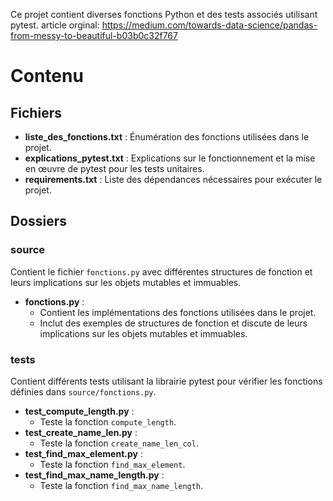 Ce projet contient diverses fonctions Python et des tests associés utilisant pytest.
article orginal: https://medium.com/towards-data-science/pandas-from-messy-to-beautiful-b03b0c32f767


# Contenu

## Fichiers

- **liste_des_fonctions.txt** : Énumération des fonctions utilisées dans le projet.
- **explications_pytest.txt** : Explications sur le fonctionnement et la mise en œuvre de pytest pour les tests unitaires.
- **requirements.txt** : Liste des dépendances nécessaires pour exécuter le projet. 

## Dossiers

### source
Contient le fichier `fonctions.py` avec différentes structures de fonction et leurs implications sur les objets mutables et immuables.

- **fonctions.py** : 
  - Contient les implémentations des fonctions utilisées dans le projet.
  - Inclut des exemples de structures de fonction et discute de leurs implications sur les objets mutables et immuables.

### tests
Contient différents tests utilisant la librairie pytest pour vérifier les fonctions définies dans `source/fonctions.py`.

- **test_compute_length.py** : 
  - Teste la fonction `compute_length`.
- **test_create_name_len.py** : 
  - Teste la fonction `create_name_len_col`.
- **test_find_max_element.py** : 
  - Teste la fonction `find_max_element`.
- **test_find_max_name_length.py** : 
  - Teste la fonction `find_max_name_length`.



